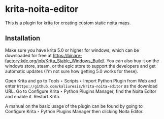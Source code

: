 # krita-noita-editor
This is a plugin for krita for creating custom static noita maps.

## Installation
Make sure you have krita 5.0 or higher for windows, which can be downloaded for free at https://binary-factory.kde.org/job/Krita_Stable_Windows_Build/. You can also buy it on the windows store, steam, or the epic store to support the developers and get automatic updates (I'm not sure how getting 5.0 works for these).

Open Krita and go to Tools ‣ Scripts ‣ Import Python Plugin from Web and enter `https://github.com/kaliuresis/krita-noita-editor` as the download URL.
Go to Configure Krita ‣ Python Plugins Manager, find the Noita Editor and enable it. Restart Krita.

A manual on the basic usage of the plugin can be found by going to Configure Krita ‣ Python Plugins Manager then clicking Noita Editor.
